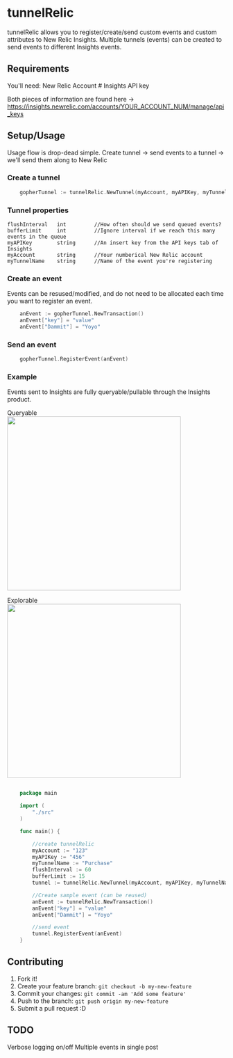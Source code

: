 # tunnelRelic

tunnelRelic allows you to register/create/send custom events and custom attributes to New Relic Insights. Multiple tunnels (events) can be created to send events to different Insights events.

## Requirements

You'll need:
	New Relic Account #
	Insights API key

Both pieces of information are found here -> https://insights.newrelic.com/accounts/YOUR_ACCOUNT_NUM/manage/api_keys


## Setup/Usage

Usage flow is drop-dead simple. Create tunnel -> send events to a tunnel -> we'll send them along to New Relic


### Create a tunnel

```go
	gopherTunnel := tunnelRelic.NewTunnel(myAccount, myAPIKey, myTunnelName, flushInterval, bufferLimit)
```

### Tunnel properties
	flushInterval   int 		//How often should we send queued events?
	bufferLimit     int 		//Ignore interval if we reach this many events in the queue
	myAPIKey     	string 		//An insert key from the API keys tab of Insights
	myAccount	 	string 		//Your numberical New Relic account
	myTunnelName   	string 		//Name of the event you're registering

### Create an event
Events can be resused/modified, and do not need to be allocated each time you want to register an event.

```go
	anEvent := gopherTunnel.NewTransaction()
	anEvent["key"] = "value"
	anEvent["Dammit"] = "Yoyo"
```

### Send an event
```go
	gopherTunnel.RegisterEvent(anEvent)
```

### Example

Events sent to Insights are fully queryable/pullable through the Insights product.


Queryable<br>
<img src="http://d.pr/i/1gYOX+" style="width: 400px;"/><br>


Explorable<br>
<img src="http://d.pr/i/1lnO4+" style="width: 400px;"/><br>


```go

	package main

	import (
		"./src"
	)

	func main() {

		//create tunnelRelic
		myAccount := "123"
		myAPIKey := "456"
		myTunnelName := "Purchase"
		flushInterval := 60
		bufferLimit := 15
		tunnel := tunnelRelic.NewTunnel(myAccount, myAPIKey, myTunnelName, flushInterval, bufferLimit)

		//Create sample event (can be reused)
		anEvent := tunnelRelic.NewTransaction()
		anEvent["key"] = "value"
		anEvent["Dammit"] = "Yoyo"

		//send event
		tunnel.RegisterEvent(anEvent)
	}


```


## Contributing

1. Fork it!
2. Create your feature branch: `git checkout -b my-new-feature`
3. Commit your changes: `git commit -am 'Add some feature'`
4. Push to the branch: `git push origin my-new-feature`
5. Submit a pull request :D


## TODO

Verbose logging on/off
Multiple events in single post

